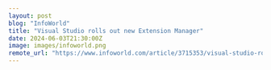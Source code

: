 ```yaml
---
layout: post
blog: "InfoWorld"
title: "Visual Studio rolls out new Extension Manager"
date: 2024-06-03T21:30:00Z
image: images/infoworld.png
remote_url: "https://www.infoworld.com/article/3715353/visual-studio-rolls-out-new-extension-manager.html#tk.rss_applicationdevelopment"
---
```

